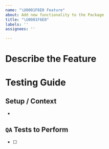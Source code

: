 ```yaml
---
name: "\U0001F6E0 Feature"
about: Add new functionality to the Package
title: "\U0001F6E0"
labels: ''
assignees: ''

---
```


# Describe the Feature <!-- A clear and concise description of what the feature is -->


# Testing Guide
## Setup / Context <!-- Any steps necessary to begin testing -->
 - 

## `QA` Tests to Perform <!-- Written in language that a QA may digest -->
 - [ ]
